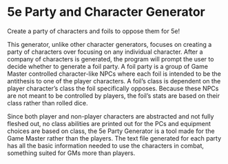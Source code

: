 # 5e Party and Character Generator
Create a party of characters and foils to oppose them for 5e!

This generator, unlike other character generators, focuses on creating a party of characters over focusing on any individual character. After a company of characters is generated, the program will prompt the user to decide whether to generate a foil party. A foil party is a group of Game Master controlled character-like NPCs where each foil is intended to be the antithesis to one of the player characters. A foil’s class is dependent on the player character’s class the foil specifically opposes. Because these NPCs are not meant to be controlled by players, the foil’s stats are based on their class rather than rolled dice.

Since both player and non-player characters are abstracted and not fully fleshed out, no class abilities are printed out for the PCs and equipment choices are based on class, the 5e Party Generator is a tool made for the Game Master rather than the players. The text file generated for each party has all the basic information needed to use the characters in combat, something suited for GMs more than players.
